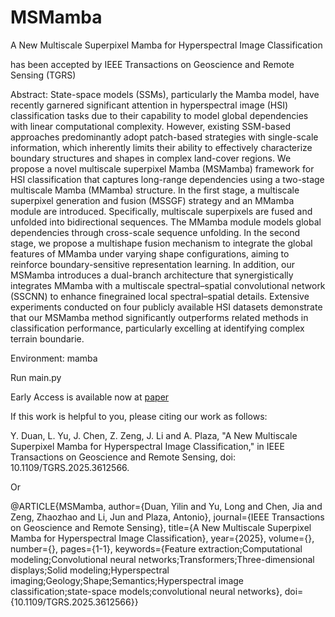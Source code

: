 # MSMamba

A New Multiscale Superpixel Mamba for Hyperspectral Image Classification

has been accepted by IEEE Transactions on Geoscience and Remote Sensing (TGRS)

Abstract: State-space models (SSMs), particularly the Mamba model, have recently garnered significant attention in hyperspectral image (HSI) classification tasks due to their capability to model global dependencies with linear computational complexity. However, existing SSM-based approaches predominantly adopt patch-based strategies with single-scale information, which inherently limits their ability to effectively characterize boundary structures and shapes in complex land-cover regions. We propose a novel multiscale superpixel Mamba (MSMamba) framework for HSI classification that captures long-range dependencies using a two-stage multiscale Mamba (MMamba) structure. In the first stage, a multiscale superpixel generation and fusion (MSSGF) strategy and an MMamba module are introduced. Specifically, multiscale superpixels are fused and unfolded into bidirectional sequences. The MMamba module models global dependencies through cross-scale sequence unfolding. In the second stage, we propose a multishape fusion mechanism to integrate the global features of MMamba under varying shape configurations, aiming to reinforce boundary-sensitive representation learning. In addition, our MSMamba introduces a dual-branch architecture that synergistically integrates MMamba with a multiscale spectral–spatial convolutional network (SSCNN) to enhance finegrained local spectral–spatial details. Extensive experiments conducted on four publicly available HSI datasets demonstrate that our MSMamba method significantly outperforms related methods in classification performance, particularly excelling at identifying complex terrain boundarie.

Environment: mamba

Run  main.py


Early Access is available now at [paper](https://ieeexplore.ieee.org/abstract/document/11175220)

If this work is helpful to you, please citing our work as follows: 

Y. Duan, L. Yu, J. Chen, Z. Zeng, J. Li and A. Plaza, "A New Multiscale Superpixel Mamba for Hyperspectral Image Classification," in IEEE Transactions on Geoscience and Remote Sensing, doi: 10.1109/TGRS.2025.3612566.


Or

@ARTICLE{MSMamba,
  author={Duan, Yilin and Yu, Long and Chen, Jia and Zeng, Zhaozhao and Li, Jun and Plaza, Antonio},
  journal={IEEE Transactions on Geoscience and Remote Sensing}, 
  title={A New Multiscale Superpixel Mamba for Hyperspectral Image Classification}, 
  year={2025},
  volume={},
  number={},
  pages={1-1},
  keywords={Feature extraction;Computational modeling;Convolutional neural networks;Transformers;Three-dimensional displays;Solid modeling;Hyperspectral imaging;Geology;Shape;Semantics;Hyperspectral image classification;state-space models;convolutional neural networks},
  doi={10.1109/TGRS.2025.3612566}}

